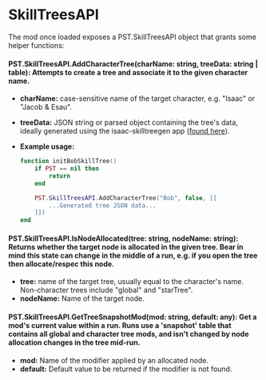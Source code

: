 # SkillTreesAPI

The mod once loaded exposes a PST.SkillTreesAPI object that grants some helper functions:

#### **PST.SkillTreesAPI.AddCharacterTree(charName: string, treeData: string | table):** Attempts to create a tree and associate it to the given character name.

- **charName:** case-sensitive name of the target character, e.g. "Isaac" or "Jacob & Esau".
- **treeData:** JSON string or parsed object containing the tree's data, ideally generated using the isaac-skilltreegen app ([found here](https://github.com/AbAeterno8445/isaac-skilltreegen)).

- **Example usage:**

  ```lua
  function initBobSkillTree()
      if PST == nil then
          return
      end

      PST.SkillTreesAPI.AddCharacterTree("Bob", false, [[
          ...Generated tree JSON data...
      ]])
  end
  ```

#### **PST.SkillTreesAPI.IsNodeAllocated(tree: string, nodeName: string):** Returns whether the target node is allocated in the given tree. Bear in mind this state can change in the middle of a run, e.g. if you open the tree then allocate/respec this node.

- **tree:** name of the target tree, usually equal to the character's name. Non-character trees include "global" and "starTree".
- **nodeName:** Name of the target node.

#### **PST.SkillTreesAPI.GetTreeSnapshotMod(mod: string, default: any):** Get a mod's current value within a run. Runs use a 'snapshot' table that contains all global and character tree mods, and isn't changed by node allocation changes in the tree mid-run.

- **mod:** Name of the modifier applied by an allocated node.
- **default:** Default value to be returned if the modifier is not found.
